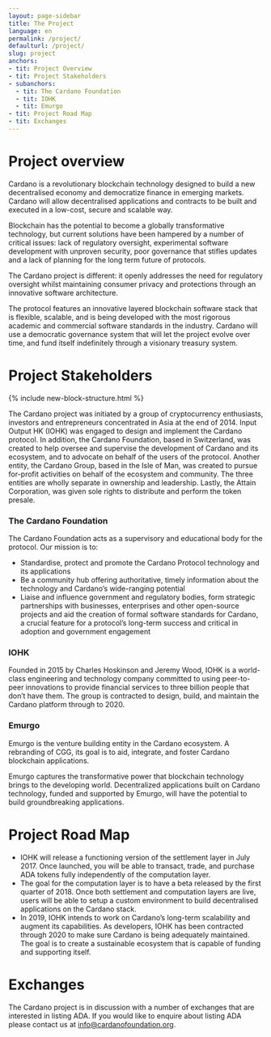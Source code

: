 ```yaml
---
layout: page-sidebar
title: The Project
language: en
permalink: /project/
defaulturl: /project/
slug: project
anchors:
- tit: Project Overview
- tit: Project Stakeholders
- subanchors:
  - tit: The Cardano Foundation
  - tit: IOHK
  - tit: Emurgo
- tit: Project Road Map
- tit: Exchanges
---
```

# Project overview

Cardano is a revolutionary blockchain technology designed to build a new decentralised economy and democratize finance in emerging markets. Cardano will allow decentralised applications and contracts to be built and executed in a low-cost, secure and scalable way.

Blockchain has the potential to become a globally transformative technology, but current solutions have been hampered by a number of critical issues: lack of regulatory oversight, experimental software development with unproven security, poor governance that stifles updates and a lack of planning for the long term future of protocols.

The Cardano project is different: it openly addresses the need for regulatory oversight whilst maintaining consumer privacy and protections through an innovative software architecture.

The protocol features an innovative layered blockchain software stack that is flexible, scalable, and is being developed with the most rigorous academic and commercial software standards in the industry. Cardano will use a democratic governance system that will let the project evolve over time, and fund itself indefinitely through a visionary treasury system.

# Project Stakeholders

{% include new-block-structure.html %}

The Cardano project was initiated by a group of cryptocurrency enthusiasts, investors and entrepreneurs concentrated in Asia at the end of 2014. Input Output HK (IOHK) was engaged to design and implement the Cardano protocol. In addition, the Cardano Foundation, based in Switzerland, was created to help oversee and supervise the development of Cardano and its ecosystem, and to advocate on behalf of the users of the protocol. Another entity, the Cardano Group, based in the Isle of Man, was created to pursue for-profit activities on behalf of the ecosystem and community. The three entities are wholly separate in ownership and leadership. Lastly, the Attain Corporation, was given sole rights to distribute and perform the token presale.

### The Cardano Foundation

The Cardano Foundation acts as a supervisory and educational body for the protocol. Our mission is to:

* Standardise, protect and promote the Cardano Protocol technology and its applications
* Be a community hub offering authoritative, timely information about the technology and Cardano’s wide-ranging potential
* Liaise and influence government and regulatory bodies, form strategic partnerships with businesses, enterprises and other open-source projects and aid the creation of formal software standards for Cardano, a crucial feature for a protocol’s long-term success and critical in adoption and government engagement

### IOHK

Founded in 2015 by Charles Hoskinson and Jeremy Wood, IOHK is a world-class engineering and technology company committed to using peer-to-peer innovations to provide financial services to three billion people that don’t have them.
The group is contracted to design, build, and maintain the Cardano platform through to 2020. 

### Emurgo

Emurgo is the venture building entity in the Cardano ecosystem. A rebranding of CGG, its goal is to aid, integrate, and foster Cardano blockchain applications.
 
Emurgo captures the transformative power that blockchain technology brings to the developing world. Decentralized applications built on Cardano technology, funded and supported by Emurgo, will have the potential to build groundbreaking applications.

# Project Road Map

* IOHK will release a functioning version of the settlement layer in July 2017. Once launched, you will be able to transact, trade, and purchase ADA tokens fully independently of the computation layer.
* The goal for the computation layer is to have a beta released by the first quarter of 2018. Once both settlement and computation layers are live, users will be able  to setup a custom environment to build decentralised applications on the Cardano stack.
* In 2019, IOHK intends to work on Cardano’s long-term scalability and augment its capabilities. As developers, IOHK has been contracted through 2020 to make sure Cardano is being adequately maintained. The goal is to create a sustainable ecosystem that is capable of funding and supporting itself.

# Exchanges

The Cardano project is in discussion with a number of exchanges that are interested in listing ADA. If you would like to enquire about listing ADA please contact us at info@cardanofoundation.org.

